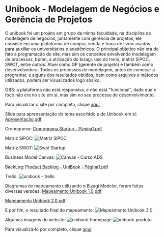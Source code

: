 # Unibook - Modelagem de Negócios e Gerência de Projetos

O unibook foi um projeto em grupo da minha faculdade, na disciplina de modelagem de negócios, juntamente com gerência de projetos, ele consiste em uma plataforma de compra, venda e troca de livros usados para auxiliar os universitários e acadêmicos. O principal objetivo não era de fato a programação do site, mas sim os conceitos envolvendo modelagem de processos, bpmn, a utilização do bizagi, uso do trello, matriz SIPOC, SWOT, entre outros. Atuei como GP (gerente de projeto) e também como desenvolvedora. Todos os processos de modelagem, antes de começar a programar, e alguns dos resultados obtidos, bem como arquivos e métodos utilizados, podem ser visualizados logo abaixo:

OBS: a plataforma não está responsiva, e não está "funcional", dado que o foco não era no site em si, mas sim no seu processo de desenvolvimento.

Para visualizar o site por completo, clique [aqui](https://carlalopesj.github.io/unibook/)

Slide para aprensentação do tema escolhido e do Unibook em si: [Apresentação.pdf](https://github.com/user-attachments/files/16576305/carla_grupo6.pdf)


Cronograma: [Cronograma Startup - Página1.pdf](https://github.com/user-attachments/files/16576283/Cronograma.Startup.-.Pagina1.pdf)

Matriz SIPOC: ![Matriz SIPOC](https://github.com/user-attachments/assets/23b364d9-0e23-43ba-a7d3-861b78e24273)

Matriz SWOT: ![Swot Startup](https://github.com/user-attachments/assets/e6dc598a-ae35-4ee4-938e-f457093de408)

Business Model Canvas: ![Canvas - Curso ADS](https://github.com/user-attachments/assets/a03a0cd2-c0dd-4113-9a16-0f0ac4f5fcca)

BackLog: [Product Backlog - UniBook - Página1.pdf](https://github.com/user-attachments/files/16576303/Product.Backlog.-.UniBook.-.Pagina1.pdf)

Trello: ![unibook - trello](https://github.com/user-attachments/assets/0bad3073-0e44-4830-a141-838ac54e2787)

Diagramas de mapeamento utilizando o Bizagi Modeler, foram feitos diversas versões:
[Mapeamento Unibook 1.0.pdf](https://github.com/user-attachments/files/16576249/Mapeamento.Unibook.1.0.pdf)

[Mapeamento Unibook 2.0.pdf](https://github.com/user-attachments/files/16576250/Mapeamento.Unibook.2.0.pdf)

E por fim, o resultado final do mapeamento:
![Mapeamento Unibook 3 0](https://github.com/user-attachments/assets/a1455bf4-a629-4b60-8a96-4483936736c6)

Algumas imagens do website:
![unibook-homepage](https://github.com/user-attachments/assets/9a6e39a6-6419-46b3-b12c-8d9719eedd6d)
![unibook-produto](https://github.com/user-attachments/assets/8d00f4e3-b983-485b-9180-932e1cd590a9)

Para visualizá-lo por completo, clique [aqui](https://carlalopesj.github.io/unibook/)
